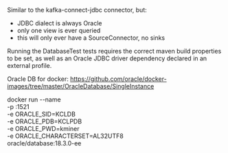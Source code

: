 Similar to the kafka-connect-jdbc connector, but:
* JDBC dialect is always Oracle
* only one view is ever queried
* this will only ever have a SourceConnector, no sinks

Running the DatabaseTest tests requires the correct maven build properties to be set, as well as an Oracle JDBC driver dependency declared in an external profile.

Oracle DB for docker: https://github.com/oracle/docker-images/tree/master/OracleDatabase/SingleInstance

docker run --name <container name> \
-p <host port>:1521 \
-e ORACLE_SID=KCLDB \
-e ORACLE_PDB=KCLPDB \
-e ORACLE_PWD=kminer \
-e ORACLE_CHARACTERSET=AL32UTF8 \
oracle/database:18.3.0-ee